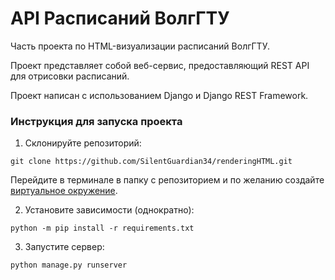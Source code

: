 # API Расписаний ВолгГТУ
Часть проекта по HTML-визуализации расписаний ВолгГТУ.

Проект представляет собой веб-сервис, предоставляющий REST API для отрисовки расписаний.

Проект написан с использованием Django и Django REST Framework.

### Инструкция для запуска проекта

1. Склонируйте репозиторий:
```
git clone https://github.com/SilentGuardian34/renderingHTML.git
```

Перейдите в терминале в папку с репозиторием и по желанию создайте [виртуальное окружение](https://docs.python.org/3/library/venv.html).

2. Установите зависимости (однократно):
```
python -m pip install -r requirements.txt
```

3. Запустите сервер:
```
python manage.py runserver
```
